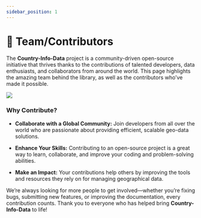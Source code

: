 ```yaml
---
sidebar_position: 1
---
```


# 🤼 Team/Contributors

The **Country-Info-Data** project is a community-driven open-source initiative that thrives thanks to the contributions of talented developers, data enthusiasts, and collaborators from around the world. This page highlights the amazing team behind the library, as well as the contributors who’ve made it possible.

<a href="https://github.com/copy-ninja1/country-info-data/graphs/contributors">
  <img src="https://contrib.rocks/image?repo=copy-ninja1/country-info-data" max={1000} columns={100} anon={1} />
</a>

### Why Contribute?

- **Collaborate with a Global Community:** Join developers from all over the world who are passionate about providing efficient, scalable geo-data solutions.

- **Enhance Your Skills:** Contributing to an open-source project is a great way to learn, collaborate, and improve your coding and problem-solving abilities.

- **Make an Impact:** Your contributions help others by improving the tools and resources they rely on for managing geographical data.

We’re always looking for more people to get involved—whether you’re fixing bugs, submitting new features, or improving the documentation, every contribution counts. Thank you to everyone who has helped bring **Country-Info-Data** to life!
